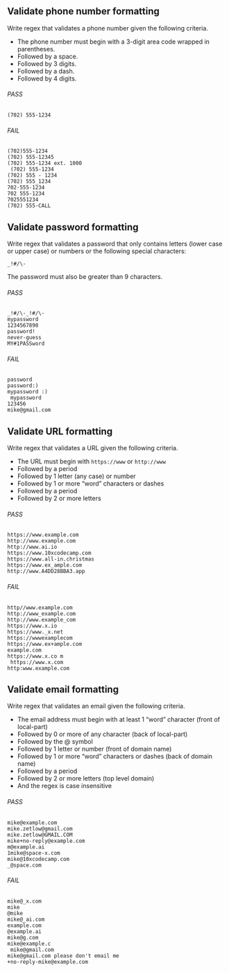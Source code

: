 ## Validate phone number formatting

Write regex that validates a phone number given the following criteria.

-  The phone number must begin with a 3-digit area code wrapped in parentheses.
-  Followed by a space.
-  Followed by 3 digits.
-  Followed by a dash.
-  Followed by 4 digits.

###### PASS

```
(702) 555-1234
```

###### FAIL

```
(702)555-1234
(702) 555-12345
(702) 555-1234 ext. 1000
 (702) 555-1234
(702) 555 - 1234
(702) 555_1234
702-555-1234
702 555-1234
7025551234
(702) 555-CALL
```

## Validate password formatting

Write regex that validates a password that only contains letters (lower case or upper case) or numbers or the following special characters:

```
_!#/\-
```

The password must also be greater than 9 characters.

###### PASS

```
_!#/\-_!#/\-
mypassword
1234567890
password!
never-guess
MY#1PASSword
```

###### FAIL

```
password
password:)
mypassword :)
 mypassword
123456
mike@gmail.com
```

## Validate URL formatting

Write regex that validates a URL given the following criteria.

-  The URL must begin with `https://www` or `http://www`
-  Followed by a period
-  Followed by 1 letter (any case) or number
-  Followed by 1 or more “word” characters or dashes
-  Followed by a period
-  Followed by 2 or more letters

###### PASS

```
https://www.example.com
http://www.example.com
http://www.ai.io
https://www.10xcodecamp.com
https://www.all-in.christmas
https://www.ex_ample.com
http://www.A4DD28BBA3.app
```

###### FAIL

```
http//www.example.com
http://www_example.com
http://www.example_com
https://www.x.io
https://www._x.net
https://wwwexamplecom
https://www.ex+ample.com
example.com
https://www.x.co m
 https://www.x.com
http:www.example.com
```

## Validate email formatting

Write regex that validates an email given the following criteria.

-  The email address must begin with at least 1 “word” character (front of local-part)
-  Followed by 0 or more of any character (back of local-part)
-  Followed by the @ symbol
-  Followed by 1 letter or number (front of domain name)
-  Followed by 1 or more “word” characters or dashes (back of domain name)
-  Followed by a period
-  Followed by 2 or more letters (top level domain)
-  And the regex is case insensitive

###### PASS

```
mike@example.com
mike.zetlow@gmail.com
mike.zetlow@GMAIL.COM
mike+no-reply@example.com
m@example.ai
1mike@space-x.com
mike@10xcodecamp.com
_@space.com
```

###### FAIL

```
mike@_x.com
mike
@mike
mike@_ai.com
example.com
@example.ai
mike@g.com
mike@example.c
 mike@gmail.com
mike@gmail.com please don't email me
+no-reply-mike@example.com
```
